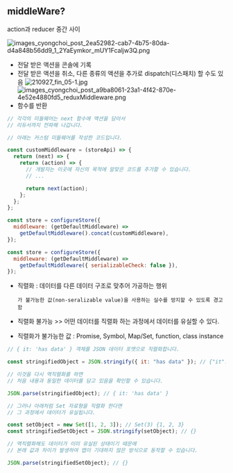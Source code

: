 ## middleWare?

action과 reducer 중간 사이

![images_cyongchoi_post_2ea52982-cab7-4b75-80da-d4a848b56dd9_1_2YaEymkor_mUY1Fcaljw3Q.png](https://s3-us-west-2.amazonaws.com/secure.notion-static.com/eaff0af7-e1a1-4ac7-80d5-887c7a6f98a3/images_cyongchoi_post_2ea52982-cab7-4b75-80da-d4a848b56dd9_1_2YaEymkor_mUY1Fcaljw3Q.png)

- 전달 받은 액션을 콘솔에 기록
- 전달 받은 액션을 취소, 다른 종류의 액션을 추가로 dispatch(디스패치) 할 수도 있음
  ![210927_fin_05-1.jpg](https://s3-us-west-2.amazonaws.com/secure.notion-static.com/b589a875-2728-4d3b-a541-094eb346426f/210927_fin_05-1.jpg)
  ![images_cyongchoi_post_a9ba8061-23a1-4f42-870e-4e52e4880fd5_reduxMiddleware.png](https://s3-us-west-2.amazonaws.com/secure.notion-static.com/e76fd170-9d63-4e65-bb2f-f2cac8d7dfbe/images_cyongchoi_post_a9ba8061-23a1-4f42-870e-4e52e4880fd5_reduxMiddleware.png)
- 함수를 반환

```jsx
// 각각의 미들웨어는 next 함수에 액션을 담아서
// 리듀서까지 전파해 나갑니다.

// 아래는 커스텀 미들웨어를 작성한 코드입니다.

const customMiddleware = (storeApi) => {
  return (next) => {
    return (action) => {
      // 개발자는 이곳에 자신의 목적에 알맞은 코드를 추가할 수 있습니다.
      // ...

      return next(action);
    };
  };
};

const store = configureStore({
  middleware: (getDefaultMiddleware) =>
    getDefaultMiddleware().concat(customMiddleware),
});
```

```jsx
const store = configureStore({
  middleware: (getDefaultMiddleware) =>
    getDefaultMiddleware({ serializableCheck: false }),
});
```

- 직렬화 : 데이터를 다른 데이터 구조로 맞추어 가공하는 행위

      가 불가능한 값(non-seralizable value)을 사용하는 실수를 방지할 수 있도록 경고함

- 직렬화 불가능 >> 어떤 데이터를 직렬화 하는 과정에서 데이터를 유실할 수 있다.
- 직렬화가 불가능한 값 : Promise, Symbol, Map/Set, function, class instance

```jsx
// { it: 'has data' } 객체를 JSON 데이터 포맷으로 직렬화합니다.

const stringifiedObject = JSON.stringify({ it: "has data" }); // {"it":"has data"}

// 이것을 다시 역직렬화를 하면
// 처음 내용과 동일한 데이터를 담고 있음을 확인할 수 있습니다.

JSON.parse(stringifiedObject); // { it: 'has data' }

// 그러나 아래처럼 Set 자료형을 직렬화 한다면
// 그 과정에서 데이터가 유실됩니다.

const setObject = new Set([1, 2, 3]); // Set(3) {1, 2, 3}
const stringifiedSetObject = JSON.stringify(setObject); // {}

// 역직렬화해도 데이터가 이미 유실된 상태이기 때문에
// 본래 값과 차이가 발생하여 앱이 기대하지 않은 방식으로 동작할 수 있습니다.

JSON.parse(stringifiedSetObject); // {}
```
